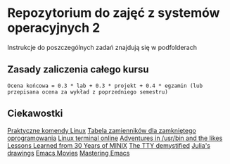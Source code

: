 Repozytorium do zajęć z systemów operacyjnych 2
===============================================

Instrukcje do poszczególnych zadań znajdują się w podfolderach

Zasady zaliczenia całego kursu
------------------------------

```
Ocena końcowa = 0.3 * lab + 0.3 * projekt + 0.4 * egzamin (lub przepisana ocena za wykład z poprzedniego semestru)
```

Ciekawostki
-----------

[Praktyczne komendy Linux](http://www.nibyblog.pl/praktyczne-komendy-linux-334.html)
[Tabela zamienników dla zamkniętego oprogramowania](http://7thguard.net/archiwalne_pliki/zamienniki.html)
[Linux terminal online](https://www.tutorialspoint.com/unix_terminal_online.php)
[Adventures in /usr/bin and the likes](https://ablagoev.github.io/linux/adventures/commands/2017/02/19/adventures-in-usr-bin.html)
[Lessons Learned from 30 Years of MINIX](https://cacm.acm.org/magazines/2016/3/198874-lessons-learned-from-30-years-of-minix/fulltext)
[The TTY demystified](http://www.linusakesson.net/programming/tty/index.php?tty)
[Julia's drawings](https://drawings.jvns.ca/)
[Emacs Movies](http://emacsmovies.org/)
[Mastering Emacs](https://www.masteringemacs.org/)
